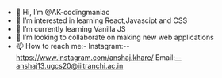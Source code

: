 - 👋 Hi, I’m @AK-codingmaniac
- 👀 I’m interested in learning React,Javascipt and CSS
- 🌱 I’m currently learning Vanilla JS
- 💞️ I’m looking to collaborate on making new web applications
- 📫 How to reach me:- 
      Instagram:--https://www.instagram.com/anshaj.khare/
      Email:--anshaj13.ugcs20@iiitranchi.ac.in
<!---
AK-codingmaniac/AK-codingmaniac is a ✨ special ✨ repository because its `README.md` (this file) appears on your GitHub profile.
You can click the Preview link to take a look at your changes.
--->
